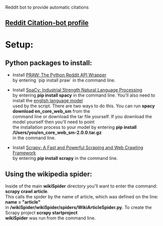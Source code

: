 Reddit bot to provide automatic citations
<h2><a href="https://www.reddit.com/user/Citation-bot/">Reddit Citation-bot profile</a></h2>
<h1>Setup:</h1>
<h2>Python packages to install:</h2>
<ul>
  <li>
    <p>
       Install <a href="https://praw.readthedocs.io/en/latest/">PRAW: The Python Reddit API Wrapper</a></br>
       by entering `pip install praw` in the command line.
    </p>
  </li>
  <li>
    <p>
      Install <a href="https://spacy.io/">SpaCy: Industrial Strength Natural Language Processing</a></br>
      by entering <b>pip install spacy</b> in the command line. You'll also need to install the <a href="https://github.com/explosion/spacy-models/releases//tag/en_core_web_sm-2.0.0">english language model</a></br>
      used by the script. There are two ways to do this. You can run <b>spacy download en_core_web_sm</b> from the</br>
      command line or download the tar file yourself. If you download the model yourself then you'll need to point</br>
      the installation process to your model by entering <b>pip install /Users/you/en_core_web_sm-2.0.0.tar.gz</b></br> 
      in the command line.
    </p>
  </li>
  <li>
    <p>
      Install <a href="https://scrapy.org/">Scrapy: A Fast and Powerful Scraping and Web Crawling Framework</a><br>
      by entering <b>pip install scrapy</b> in the command line.
    </p>
  </li>
</ul>
<h2>Using the wikipedia spider:</h2>
<p>Inside of the main <b>wikiSpider</b> directory you'll want to enter the command: <b>scrapy crawl article</b>.</br>
This calls the spider by the name of </b>article</b>, which was defined on the line: <b>name = "article"</b></br> 
in <b>/wikiSpider/wikiSpider/spiders/WikiArticleSpider.py</b>. To create the Scrapy project <b>scrapy startproject</br>
wikiSpider</b> was run from the command line.</p>
